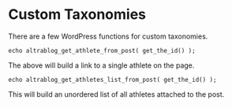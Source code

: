 # Custom Taxonomies

There are a few WordPress functions for custom taxonomies. 


    echo altrablog_get_athlete_from_post( get_the_id() );

The above will build a link to a single athlete on the page.

    echo altrablog_get_athletes_list_from_post( get_the_id() );

This will build an unordered list of all athletes attached to the post.